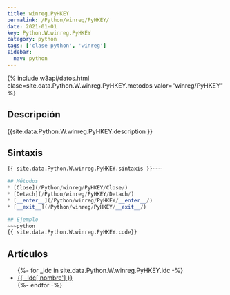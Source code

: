 ```yaml
---
title: winreg.PyHKEY
permalink: /Python/winreg/PyHKEY/
date: 2021-01-01
key: Python.W.winreg.PyHKEY
category: python
tags: ['clase python', 'winreg']
sidebar: 
  nav: python
---
```


{% include w3api/datos.html clase=site.data.Python.W.winreg.PyHKEY.metodos valor="winreg/PyHKEY" %}

## Descripción
{{site.data.Python.W.winreg.PyHKEY.description }}

## Sintaxis
~~~python
{{ site.data.Python.W.winreg.PyHKEY.sintaxis }}~~~

## Métodos
* [Close](/Python/winreg/PyHKEY/Close/)
* [Detach](/Python/winreg/PyHKEY/Detach/)
* [__enter__](/Python/winreg/PyHKEY/__enter__/)
* [__exit__](/Python/winreg/PyHKEY/__exit__/)

## Ejemplo
~~~python
{{ site.data.Python.W.winreg.PyHKEY.code}}
~~~

## Artículos
<ul>
{%- for _ldc in site.data.Python.W.winreg.PyHKEY.ldc -%}
   <li>
       <a href="{{_ldc['url'] }}">{{ _ldc['nombre'] }}</a>
   </li>
{%- endfor -%}
</ul>
